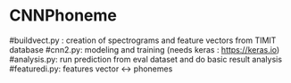 # CNNPhoneme
#buildvect.py : creation of spectrograms and feature vectors from TIMIT database
#cnn2.py: modeling and training (needs keras : https://keras.io)
#analysis.py: run prediction from eval dataset and do basic result analysis
#featuredi.py: features vector <-> phonemes

